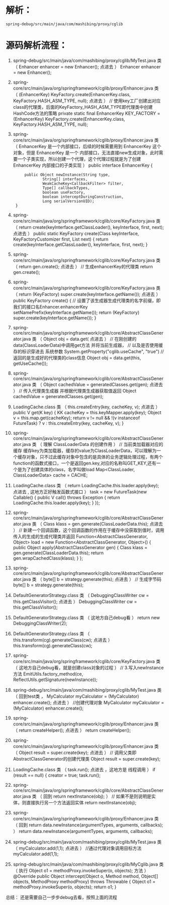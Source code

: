# 解析：
    spring-debug/src/main/java/com/mashibing/proxy/cglib

# 源码解析流程：
1. spring-debug/src/main/java/com/mashibing/proxy/cglib/MyTest.java 类 （ Enhancer enhancer = new Enhancer(); 点进去 ）
        Enhancer enhancer = new Enhancer();


2. spring-core/src/main/java/org/springframework/cglib/proxy/Enhancer.java 类 （ (EnhancerKey) KeyFactory.create(EnhancerKey.class, KeyFactory.HASH_ASM_TYPE, null); 点进去 ）
        // 使用key工厂创建出对应class的代理类，后面的KeyFactory_HASH_ASM_TYPE即代理类中创建HashCode方法的策略
        private static final EnhancerKey KEY_FACTORY =
        		(EnhancerKey) KeyFactory.create(EnhancerKey.class, KeyFactory.HASH_ASM_TYPE, null);


3. spring-core/src/main/java/org/springframework/cglib/proxy/Enhancer.java 类 （ EnhancerKey 是一个内部接口，后续的时候需要用到 EnhancerKey 这个对象，但是 EnhancerKey 是一个 内部接口，无法直接new生成对象，此时需要一个子类实现，所以创建一个代理，这个代理过程就是为了创建 EnhancerKey 内部接口的子类实现 ）
        public interface EnhancerKey {

        	public Object newInstance(String type,
        			String[] interfaces,
        			WeakCacheKey<CallbackFilter> filter,
        			Type[] callbackTypes,
        			boolean useFactory,
        			boolean interceptDuringConstruction,
        			Long serialVersionUID);
        }


4. spring-core/src/main/java/org/springframework/cglib/core/KeyFactory.java 类 （ return create(keyInterface.getClassLoader(), keyInterface, first, next); 点进去 ）
        public static KeyFactory create(Class keyInterface, KeyFactoryCustomizer first, List<KeyFactoryCustomizer> next) {
        	return create(keyInterface.getClassLoader(), keyInterface, first, next);
        }


5. spring-core/src/main/java/org/springframework/cglib/core/KeyFactory.java 类 （ return gen.create(); 点进去 ）
        // 生成enhancerKey的代理类
        return gen.create();


6. spring-core/src/main/java/org/springframework/cglib/core/KeyFactory.java 类 （ return (KeyFactory) super.create(keyInterface.getName()); 点进去 ）
        public KeyFactory create() {
        	// 设置了该生成器生成代理类的名字前缀，即我们的接口名Enhancer.enhancerKey
        	setNamePrefix(keyInterface.getName());
        	return (KeyFactory) super.create(keyInterface.getName());
        }


7. spring-core/src/main/java/org/springframework/cglib/core/AbstractClassGenerator.java 类 （ Object obj = data.get( 点进去 ）
        // 在刚创建的data(ClassLoaderData)中调用get方法 并将当前生成器，
        // 以及是否使用缓存的标识穿进去 系统参数 System.getProperty("cglib.useCache", "true")
        // 返回的是生成好的代理类的class信息
        Object obj = data.get(this, getUseCache());


8. spring-core/src/main/java/org/springframework/cglib/core/AbstractClassGenerator.java 类 （ Object cachedValue = generatedClasses.get(gen); 点进去 ）
        // 传入代理类生成器 并根据代理类生成器获取值返回
        Object cachedValue = generatedClasses.get(gen);


9. LoadingCache.class 类 （ this.createEntry(key, cacheKey, v); 点进去 ）
        public V get(K key) {
            KK cacheKey = this.keyMapper.apply(key);
            Object v = this.map.get(cacheKey);
            return v != null && !(v instanceof FutureTask) ? v : this.createEntry(key, cacheKey, v);
        }


10. spring-core/src/main/java/org/springframework/cglib/core/AbstractClassGenerator.java 类 （ 理解 ClassLoaderData 的创建作用 ）
        // 当前类加载器对应的缓存  缓存key为类加载器，缓存的value为ClassLoaderData，可以理解为一个缓存对象，只不过此缓存对象中包含的是具体的业务逻辑处理过程，有两个function的函数式接口，一个是返回gen.key,对应的名称叫GET_KEY,还有一个是为了创建具体的class，名字叫做load
        Map<ClassLoader, ClassLoaderData> cache = CACHE;


11. LoadingCache.class 类 （ return LoadingCache.this.loader.apply(key); 点进去 , 这地方正好触发函数式接口 ）
        task = new FutureTask(new Callable<V>() {
            public V call() throws Exception {
                return LoadingCache.this.loader.apply(key);
            }
        });


12. spring-core/src/main/java/org/springframework/cglib/core/AbstractClassGenerator.java 类 （ Class klass = gen.generate(ClassLoaderData.this); 点进去 ）
        // 新建一个回调函数，这个回调函数的作用在于缓存中没获取到值时，调用传入的生成的生成代理类并返回
        Function<AbstractClassGenerator, Object> load =
        		new Function<AbstractClassGenerator, Object>() {
        			public Object apply(AbstractClassGenerator gen) {
        				Class klass = gen.generate(ClassLoaderData.this);
        				return gen.wrapCachedClass(klass);
        			}
        		};


13. spring-core/src/main/java/org/springframework/cglib/core/AbstractClassGenerator.java 类 （ byte[] b = strategy.generate(this); 点进去 ）
        // 生成字节码
        byte[] b = strategy.generate(this);


14. DefaultGeneratorStrategy.class 类 （ DebuggingClassWriter cw = this.getClassVisitor(); 点进去 ）
        DebuggingClassWriter cw = this.getClassVisitor();


15. DefaultGeneratorStrategy.class 类 （ 这地方自己debug看 ）
        return new DebuggingClassWriter(2);


16. DefaultGeneratorStrategy.class 类 （ this.transform(cg).generateClass(cw); 点进去 ）
        this.transform(cg).generateClass(cw);


17. spring-core/src/main/java/org/springframework/cglib/core/KeyFactory.java 类 （ 这地方自己debug看，就是创建class对象的过程 ）
        // 3.写入newInstance方法
        EmitUtils.factory_method(ce, ReflectUtils.getSignature(newInstance));


18. spring-debug/src/main/java/com/mashibing/proxy/cglib/MyTest.java 类 （ 回到test类 ， MyCalculator myCalculator = (MyCalculator) enhancer.create(); 点进去 ）
        //创建代理对象
        MyCalculator myCalculator = (MyCalculator) enhancer.create();


19. spring-core/src/main/java/org/springframework/cglib/proxy/Enhancer.java 类 （ return createHelper(); 点进去 ）
        return createHelper();


20. spring-core/src/main/java/org/springframework/cglib/proxy/Enhancer.java 类 （ Object result = super.create(key); 点进去 ）
        // 调用父类即AbstractClassGenerator的创建代理类
        Object result = super.create(key);


21. LoadingCache.class 类 （ task.run(); 点进去 ，这地方是 线程调用 ）
        if (result == null) {
            creator = true;
            task.run();


22. spring-core/src/main/java/org/springframework/cglib/core/AbstractClassGenerator.java 类 （ 回到 return nextInstance(obj); ）
        // 如果不是则说明是实体，则直接执行另一个方法返回实体
        return nextInstance(obj);


23. spring-core/src/main/java/org/springframework/cglib/proxy/Enhancer.java 类 （ 回到 return data.newInstance(argumentTypes, arguments, callbacks); ）
        return data.newInstance(argumentTypes, arguments, callbacks);


24. spring-debug/src/main/java/com/mashibing/proxy/cglib/MyTest.java 类 （ myCalculator.add(1,1); 点进去 ）
        //通过代理对象调用目标方法
        myCalculator.add(1,1);


25. spring-debug/src/main/java/com/mashibing/proxy/cglib/MyCglib.java 类 （ 执行 Object o1 = methodProxy.invokeSuper(o, objects); 方法 ）
        @Override
        public Object intercept(Object o, Method method, Object[] objects, MethodProxy methodProxy) throws Throwable {
            Object o1 = methodProxy.invokeSuper(o, objects);
            return o1;
        }


总结： 还是需要自己一步步debug去看，按照上面的流程 